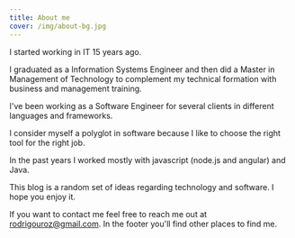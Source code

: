 ```yaml
---
title: About me
cover: /img/about-bg.jpg
---
```

I started working in IT 15 years ago.

I graduated as a Information Systems Engineer and then did a Master in Management of Technology to complement my technical formation with business and management training.

I've been working as a Software Engineer for several clients in different languages and frameworks.

I consider myself a polyglot in software because I like to choose the right tool for the right job.

In the past years I worked mostly with javascript (node.js and angular) and Java.

This blog is a random set of ideas regarding technology and software. I hope you enjoy it.

If you want to contact me feel free to reach me out at rodrigouroz@gmail.com. In the footer you'll find other places to find me.
